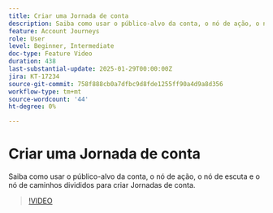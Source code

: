 ```yaml
---
title: Criar uma Jornada de conta
description: Saiba como usar o público-alvo da conta, o nó de ação, o nó de escuta e o nó de caminhos divididos para criar Jornadas de conta.
feature: Account Journeys
role: User
level: Beginner, Intermediate
doc-type: Feature Video
duration: 438
last-substantial-update: 2025-01-29T00:00:00Z
jira: KT-17234
source-git-commit: 758f888cb0a7dfbc9d8fde1255ff90a4d9a8d356
workflow-type: tm+mt
source-wordcount: '44'
ht-degree: 0%

---
```



# Criar uma Jornada de conta

Saiba como usar o público-alvo da conta, o nó de ação, o nó de escuta e o nó de caminhos divididos para criar Jornadas de conta.

>[!VIDEO](https://video.tv.adobe.com/v/3443204/?learn=on&enablevpops)
